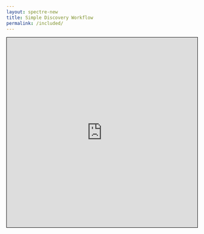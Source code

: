 ```yaml
---
layout: spectre-new
title: Simple Discovery Workflow
permalink: /included/
---
```


<p align="center"><iframe width="100%" height="500" src="https://immunedynamics.io/Untitled" frameborder="0" style="border:1px solid black" allow="accelerometer; autoplay; clipboard-write; encrypted-media; gyroscope; picture-in-picture" allowfullscreen></iframe></p>

